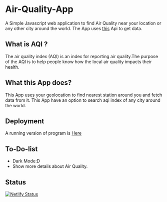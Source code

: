 # Air-Quality-App
A Simple Javascript web application to find Air Quality near your location or any other city around the world. The App uses [this](https://aqicn.org/api/) Api to get data.

## What is AQI ?
The air quality index (AQI) is an index for reporting air quality.The purpose of the AQI is to help people know how the local air quality impacts their health. 

## What this App does?
This App uses your geolocation to find nearest station around you and fetch data from it.
This App have an option to search aqi index of any city around the world.

## Deployment
A running version of program is [Here](https://find-aqi.netlify.app/)

## To-Do-list
* Dark Mode:D
* Show more details about Air Quality.

## Status
[![Netlify Status](https://api.netlify.com/api/v1/badges/4b536f8f-9234-4c82-8aba-880bb157af2a/deploy-status)](https://app.netlify.com/sites/find-aqi/deploys)
